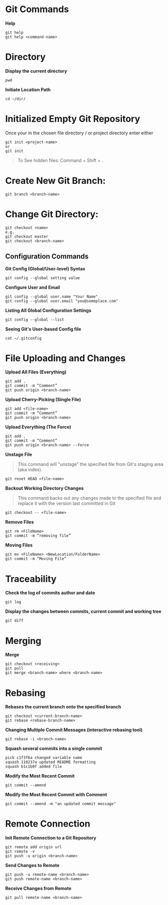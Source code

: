 # Git Commands
**Help**
```
git help
git help <command-name>
```
# Directory
**Display the current directory**
```
pwd
```
**Initiate Location Path**
```
cd ~/dir/
```
# Initialized Empty Git Repository
Once your in the chosen file directory / or project directory enter either
```
git init <project-name>
or 
git init 
```
> To See hidden files: Command + Shift + .
# Create New Git Branch:
```
git branch <branch-name>
```
# Change Git Directory:
```
git checkout <name> 
e.g.
git checkout master
git checkout <branch-name>
```
## Configuration Commands
**Git Config (Global/User-level) Syntax**
```
git config --global setting value
```
**Configure User and Email**
```
git config --global user.name "Your Name"
git config --global user.email "you@someplace.com"
```
**Listing All Global Configuration Settings**
```
git config --global --list
```
**Seeing Git's User-based Config file**
```
cat ~/.gitconfig
```
# File Uploading and Changes
**Upload All Files (Everything)**
```
git add .
git commit -m “Comment”
git push origin <branch-name>
```
**Upload Cherry-Picking (Single File)**
```
git add <file-name>
git commit -m “Comment”
git push origin <branch-name>
```
**Upload Everything (The Force)**
```
git add .
git commit -m “Comment”
git push origin <branch-name> --force
 ```
**Unstage File**
> This command will "unstage" the specified file from Git's staging area (aka index).
```
git reset HEAD <file-name>
```
**Backout Working Directory Changes**
> This command backs out any changes made to the specified file and replace it with the version last committed in Git
```
git checkout -- <file-name>
```
**Remove Files**
```
git rm <FileName>
git commit -m “removing file”
```
**Moving Files**
```
git mv <FileName> <NewLocation/FolderName>
git commit -m “Moving File”
```
# Traceability
**Check the log of commits author and date**
```
git log
```
**Display the changes between commits, current commit and working tree**
```
git diff
```
# Merging
**Merge**
```
git checkout <receiving>
git pull
git merge <branch-name> where <branch-name>
```
# Rebasing
**Rebases the current branch onto the specified branch**
```
git checkout <current-branch-name>
git rebase <rebase-branch-name>
```
**Changing Multiple Commit Messages (interactive rebasing tool)**
```
git rebase -i <branch-name>
```
**Squash several commits into a single commit**
```
pick c1f3f6a changed variable name
squash 110237a updated README formatting
squash b1c1b0f added file
```
**Modify the Most Recent Commit**
```
git commit --amend
```
**Modify the Most Recent Commit with Comment**
```
git commit --amend -m "an updated commit message"
```
# Remote Connection
**Init Remote Connection to a Git Repository**
```
git remote add origin url
git remote -v
git push -u origin <branch-name>
```
**Send Changes to Remote**
```
git push -u remote-name <branch-name>
git push remote-name <branch-name>
```
**Receive Changes from Remote**
```
git pull remote-name <branch-name>
```
